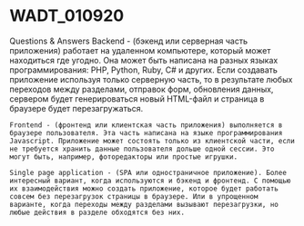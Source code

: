 # WADT_010920
Questions & Answers
    Backend - (бэкенд или серверная часть приложения) работает на удаленном компьютере, который может находиться где угодно. Она может быть написана на разных языках программирования: PHP, Python, Ruby, C# и других. Если создавать приложение используя только серверную часть, то в результате любых переходов между разделами, отправок форм, обновления данных, сервером будет генерироваться новый HTML-файл и страница в браузере будет перезагружаться.
    
    Frontend - (фронтенд или клиентская часть приложения) выполняется в браузере пользователя. Эта часть написана на языке программирования Javascript. Приложение может состоять только из клиентской части, если не требуется хранить данные пользователя дольше одной сессии. Это могут быть, например, фоторедакторы или простые игрушки.
    
    Single page application - (SPA или одностраничное приложение). Более интересный вариант, когда используются и бэкенд и фронтенд. С помощью их взаимодействия можно создать приложение, которое будет работать совсем без перезагрузок страницы в браузере. Или в упрощенном варианте, когда переходы между разделами вызывают перезагрузки, но любые действия в разделе обходятся без них.
